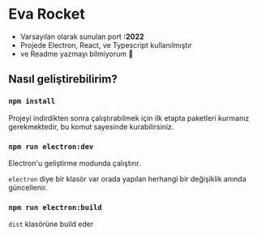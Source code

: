 # Eva Rocket

-   Varsayılan olarak sunulan port **:2022**
-   Projede Electron, React, ve Typescript kullanılmıştır
-   ve Readme yazmayı bilmiyorum 🤠

## Nasıl geliştirebilirim?

### `npm install`

Projeyi indirdikten sonra çalıştırabilmek için ilk etapta paketleri kurmanız gerekmektedir, bu komut sayesinde kurabilirsiniz.


### `npm run electron:dev`

Electron'u geliştirme modunda çalıştırır.

`electron` diye bir klasör var orada yapılan herhangi bir değişiklik anında güncellenir.

### `npm run electron:build`

`dist` klasörüne build eder
